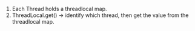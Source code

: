1. Each Thread holds a threadlocal map.
2. ThreadLocal.get()  -> identify which thread, then get the value from the threadlocal map. 
